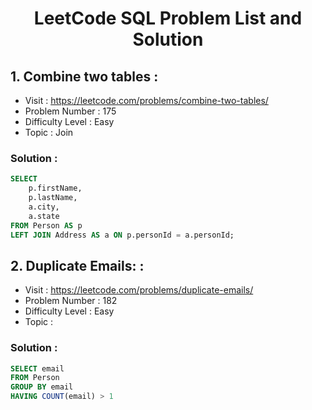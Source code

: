 <div align='center'>

# LeetCode SQL Problem List and Solution
</div>

## 1. Combine two tables :
- Visit : https://leetcode.com/problems/combine-two-tables/
- Problem Number : 175
- Difficulty Level : Easy
- Topic : Join

###  Solution : 
```sql
SELECT 
    p.firstName, 
    p.lastName, 
    a.city, 
    a.state
FROM Person AS p
LEFT JOIN Address AS a ON p.personId = a.personId;
```

## 2. Duplicate Emails: :
- Visit : https://leetcode.com/problems/duplicate-emails/
- Problem Number : 182
- Difficulty Level : Easy
- Topic : 

###  Solution : 
```sql
SELECT email
FROM Person
GROUP BY email
HAVING COUNT(email) > 1
```